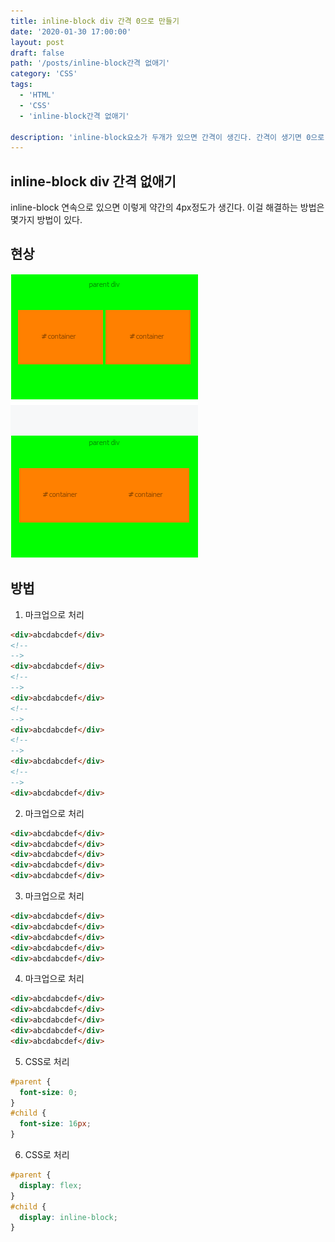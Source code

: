 ```yaml
---
title: inline-block div 간격 0으로 만들기
date: '2020-01-30 17:00:00'
layout: post
draft: false
path: '/posts/inline-block간격 없애기'
category: 'CSS'
tags:
  - 'HTML'
  - 'CSS'
  - 'inline-block간격 없애기'

description: 'inline-block요소가 두개가 있으면 간격이 생긴다. 간격이 생기면 0으로 만들어주고 디자인 시안을 보고 여백을 줘야하는데'
---
```


## inline-block div 간격 없애기

inline-block 연속으로 있으면 이렇게 약간의 4px정도가 생긴다. 이걸 해결하는 방법은 몇가지 방법이 있다.

## 현상

![현상](./inline-block-gap.gif)

## 방법

1. 마크업으로 처리

```html
<div>abcdabcdef</div>
<!--
-->
<div>abcdabcdef</div>
<!--
-->
<div>abcdabcdef</div>
<!--
-->
<div>abcdabcdef</div>
<!--
-->
<div>abcdabcdef</div>
<!--
-->
<div>abcdabcdef</div>
```

2. 마크업으로 처리

```html
<div>abcdabcdef</div>
<div>abcdabcdef</div>
<div>abcdabcdef</div>
<div>abcdabcdef</div>
<div>abcdabcdef</div>
```

3. 마크업으로 처리

```html
<div>abcdabcdef</div>
<div>abcdabcdef</div>
<div>abcdabcdef</div>
<div>abcdabcdef</div>
<div>abcdabcdef</div>
```

4. 마크업으로 처리

```html
<div>abcdabcdef</div>
<div>abcdabcdef</div>
<div>abcdabcdef</div>
<div>abcdabcdef</div>
<div>abcdabcdef</div>
```

5. CSS로 처리

```css
#parent {
  font-size: 0;
}
#child {
  font-size: 16px;
}
```

6. CSS로 처리

```css
#parent {
  display: flex;
}
#child {
  display: inline-block;
}
```
